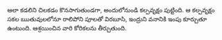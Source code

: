 ﻿ఆలా కడలిని చిలకడం కొనసాగుతుండగా, అందులోనుండి కల్పవృక్షం పుట్టింది. ఆ కల్పవృక్షం సకల ఋతువులలోనూ రాలిపోని పూలతో విరబూసి, ఇంద్రుని వనానికి ఇంపు కూర్చుతూ ఉంటుంది. ఆశ్రయించిన వారి కోరికలను తీర్చుతుంది. 


